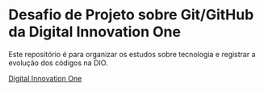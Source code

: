 # Desafio de Projeto sobre Git/GitHub da Digital Innovation One
Este repositório é para organizar os estudos sobre tecnologia e registrar a evolução dos códigos na DIO.

[Digital Innovation One](https://digitalinnovation.one)

